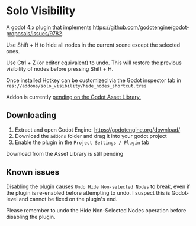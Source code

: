 # Solo Visibility
A godot 4.x plugin that implements https://github.com/godotengine/godot-proposals/issues/9782.

Use Shift + H to hide all nodes in the current scene except the selected ones.

Use Ctrl + Z (or editor equivalent) to undo. This will restore the previous visibility of nodes before pressing Shift + H.

Once installed Hotkey can be customized via the Godot inspector tab in `res://addons/solo_visibility/hide_nodes_shortcut.tres`

Addon is currently [pending on the Godot Asset Library.](https://godotengine.org/asset-library/asset)

## Downloading
1. Extract and open Godot Engine: https://godotengine.org/download/
2. Download the `addons` folder and drag it into your godot project
3. Enable the plugin in the `Project Settings / Plugin` tab

Download from the Asset Library is still pending

## Known issues
Disabling the plugin causes `Undo Hide Non-selected Nodes` to break, even if the plugin is re-enabled before attempting to undo. I suspect this is Godot-level and cannot be fixed on the plugin's end.

Please remember to undo the Hide Non-Selected Nodes operation before disabling the plugin.

